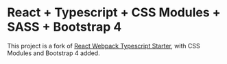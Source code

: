 # React + Typescript + CSS Modules + SASS + Bootstrap 4

This project is a fork of [React Webpack Typescript Starter](https://github.com/vikpe/react-webpack-typescript-starter),
with CSS Modules and Bootstrap 4 added.